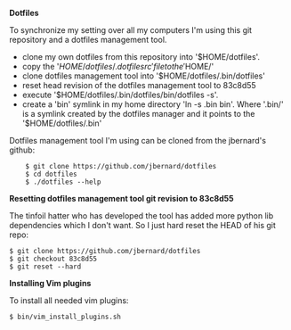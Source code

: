 **Dotfiles**

To synchronize my setting over all my computers I'm using this git repository and a dotfiles management tool.

- clone my own dotfiles from this repository into '$HOME/dotfiles'.
- copy the '$HOME/dotfiles/.dotfilesrc' file to the '$HOME/'
- clone dotfiles management tool into '$HOME/dotfiles/.bin/dotfiles'
- reset head revision of the dotfiles management tool to 83c8d55
- execute '$HOME/dotfiles/.bin/dotfiles/bin/dotfiles -s'.
- create a 'bin' symlink in my home directory 'ln -s .bin bin'. Where '.bin/' is a symlink created by the dotfiles manager and it points to the '$HOME/dotfiles/.bin'

Dotfiles management tool I'm using can be cloned from the jbernard's github:
```
    $ git clone https://github.com/jbernard/dotfiles
    $ cd dotfiles
    $ ./dotfiles --help
```

**Resetting dotfiles management tool git revision to 83c8d55**

The tinfoil hatter who has developed the tool has added more python lib dependencies which I don't want. So I just hard reset the HEAD of his git repo:

```
$ git clone https://github.com/jbernard/dotfiles
$ git checkout 83c8d55
$ git reset --hard
```

**Installing Vim plugins**

To install all needed vim plugins:
```
$ bin/vim_install_plugins.sh
```

